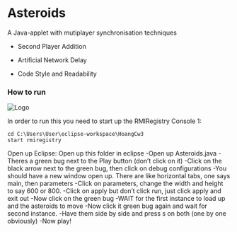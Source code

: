 # Asteroids
A Java-applet with mutiplayer synchronisation techniques

- Second Player Addition 

- Artificial Network Delay 

- Code Style and Readability
### How to run
<img src="https://media.giphy.com/media/kE8CjtqCsyOjMDhptx/giphy.gif" alt="Logo">

In order to run this you need to start up the RMIRegistry
Console 1:

```
cd C:\Users\User\eclipse-workspace\HoangCw3
start rmiregistry

```
Open up Eclipse:
Open up this folder in eclipse 
-Open up Asteroids.java
-Theres a green bug next to the Play button (don’t click on it)
-Click on the black arrow next to the green bug, then click on debug configurations
-You should have a new window open up. There are like horizontal tabs, one says main, then parameters
-Click on parameters, change the width and height to say 600 or 800.
-Click on apply but don’t click run, just click apply and exit out
-Now click on the green bug
-WAIT for the first instance to load up and the asteroids to move
-Now click it green bug again and wait for second instance.
-Have them side by side and press s on both (one by one obviously)
-Now play!
